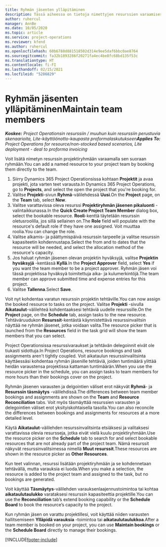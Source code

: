 ```yaml
---
title: Ryhmän jäsenten ylläpitäminen
description: Tässä aiheessa on tietoja nimettyjen resurssien varaamisesta projektiryhmille ja niiden kohdentamisesta tehtäville.
author: ruhercul
manager: AnnBe
ms.date: 10/05/2020
ms.topic: article
ms.service: project-operations
ms.reviewer: kfend
ms.author: ruhercul
ms.openlocfilehash: 60b6788d881518502d314e9ee5daf6bbc0ae8764
ms.sourcegitcommit: fa32b1893286f20271fa4ec4be8fc68bd135f53c
ms.translationtype: HT
ms.contentlocale: fi-FI
ms.lasthandoff: 02/15/2021
ms.locfileid: "5286829"
---
```

# <a name="maintain-team-members"></a><span data-ttu-id="8adbc-103">Ryhmän jäsenten ylläpitäminen</span><span class="sxs-lookup"><span data-stu-id="8adbc-103">Maintain team members</span></span>

<span data-ttu-id="8adbc-104">_**Koskee:** Project Operationsin resurssiin / muuhun kuin resurssiin perustuvia skenaarioita, Lite-käyttöönotto-kaupasta proformalaskutukseen_</span><span class="sxs-lookup"><span data-stu-id="8adbc-104">_**Applies To:** Project Operations for resource/non-stocked based scenarios, Lite deployment - deal to proforma invoicing_</span></span>

<span data-ttu-id="8adbc-105">Voit lisätä nimetyn resurssin projektiryhmään varaamalla sen suoraan ryhmään.</span><span class="sxs-lookup"><span data-stu-id="8adbc-105">You can add a named resource to your project team by booking them directly to the team.</span></span>

1. <span data-ttu-id="8adbc-106">Siirry Dynamics 365 Project Operationsissa kohtaan **Projektit** ja avaa projekti, jota varten teet varausta.</span><span class="sxs-lookup"><span data-stu-id="8adbc-106">In Dynamics 365 Project Operations, go to **Projects**, and select the open the project that you're booking for.</span></span>
2. <span data-ttu-id="8adbc-107">Valitse **Projekti**-sivun **Ryhmä**-välilehdessä **Uusi**.</span><span class="sxs-lookup"><span data-stu-id="8adbc-107">On the **Project** page, on the **Team** tab, select **New**.</span></span> 
3. <span data-ttu-id="8adbc-108">Valitse varattavissa oleva resurssi **Projektiryhmän jäsenen pikaluonti** -valintaikkunassa.</span><span class="sxs-lookup"><span data-stu-id="8adbc-108">In the **Quick Create Project Team Member** dialog box, select the bookable resource.</span></span> <span data-ttu-id="8adbc-109">**Rooli**-kenttä täytetään resurssin oletusroolilla, jos sillä sellainen on.</span><span class="sxs-lookup"><span data-stu-id="8adbc-109">The **Role** field will populate with the resource's default role if they have one assigned.</span></span> <span data-ttu-id="8adbc-110">Voit muuttaa roolia.</span><span class="sxs-lookup"><span data-stu-id="8adbc-110">You can change the role.</span></span> 
4. <span data-ttu-id="8adbc-111">Valitse alkamis- ja päättymispäivä resurssin tarpeelle ja valitse resurssin kapasiteetin kohdennustapa.</span><span class="sxs-lookup"><span data-stu-id="8adbc-111">Select the from and to dates that the resource will be needed, and select the allocation method of the resource's capacity.</span></span> 
5. <span data-ttu-id="8adbc-112">Jos haluat ryhmän jäsenen olevan projektin hyväksyjä, valitse **Projektin hyväksyjä** -kentässä **Kyllä**.</span><span class="sxs-lookup"><span data-stu-id="8adbc-112">In the **Project Approver** field, select **Yes** if you want the team member to be a project approver.</span></span> <span data-ttu-id="8adbc-113">Ryhmän jäsen voi tässä projektissa hyväksyä toimitettuja aika- ja kulumerkintöjä.</span><span class="sxs-lookup"><span data-stu-id="8adbc-113">The team member can approve submitted time and expense entries for this project.</span></span> 
6. <span data-ttu-id="8adbc-114">Valitse **Tallenna**.</span><span class="sxs-lookup"><span data-stu-id="8adbc-114">Select **Save**.</span></span>

<span data-ttu-id="8adbc-115">Voit nyt kohdentaa varatun resurssin projektin tehtäville.</span><span class="sxs-lookup"><span data-stu-id="8adbc-115">You can now assign the booked resource to tasks on the project.</span></span> <span data-ttu-id="8adbc-116">Valitse **Projekti** -sivulla **Aikataulut**-välilehteä kohdentaaksesi tehtäviä uudelle resurssille.</span><span class="sxs-lookup"><span data-stu-id="8adbc-116">On the **Project** page, on the **Schedule** tab, assign tasks to the new resource.</span></span> <span data-ttu-id="8adbc-117">Tehtäväruudukon **Resurssit**-kentästä käynnistettävä resurssinvalitsin näyttää ne ryhmän jäsenet, jotka voidaan valita.</span><span class="sxs-lookup"><span data-stu-id="8adbc-117">The resource picker that is launched from the **Resources** field in the task grid will show the team members that you can select.</span></span>


<span data-ttu-id="8adbc-118">Project Operationsissa resurssivaraukset ja tehtävän delegoinnit eivät ole tiukasti sidottuja.</span><span class="sxs-lookup"><span data-stu-id="8adbc-118">In Project Operations, resource bookings and task assignments aren't tightly coupled.</span></span> <span data-ttu-id="8adbc-119">Voit aikataulun resurssinvalitsinta käyttäessäsi kohdentaa ryhmän jäsenille tehtäviä, joiden tuntimäärä ylittää heidän varaustensa projektissa kattaman tuntimäärän.</span><span class="sxs-lookup"><span data-stu-id="8adbc-119">When you use the resource picker in the schedule, you can assign tasks to team members for more hours than their bookings cover on the project.</span></span>

<span data-ttu-id="8adbc-120">Ryhmän jäsenen varausten ja delgointien väliset erot näkyvät **Ryhmä**- ja **Resurssin täsmäytys** -välilehdissä.</span><span class="sxs-lookup"><span data-stu-id="8adbc-120">The differences between team member bookings and assignments are shown on the **Team** and **Resource Reconciliation** tabs.</span></span> <span data-ttu-id="8adbc-121">Voit myös täsmäyttää resurssien varausten ja delegointien väliset erot yksityiskohtaisella tasolla.</span><span class="sxs-lookup"><span data-stu-id="8adbc-121">You can also reconcile the differences between bookings and assignments for resources at a more detailed level.</span></span>

<span data-ttu-id="8adbc-122">Käytä **Aikataulut**-välilehden resurssinvalitsinta etsiäksesi ja valitaksesi varattavissa olevia resursseja, jotka eivät vielä kuulu projektiryhmään.</span><span class="sxs-lookup"><span data-stu-id="8adbc-122">Use the resource picker on the **Schedule** tab to search for and select bookable resources that are not already part of the project team.</span></span> <span data-ttu-id="8adbc-123">Nämä resurssit näkyvät resurssinvalitsimessa nimellä **Muut resurssit**.</span><span class="sxs-lookup"><span data-stu-id="8adbc-123">These resources are shown in the resource picker as **Other Resources**.</span></span>

<span data-ttu-id="8adbc-124">Kun teet valinnan, resurssi lisätään projektiryhmään ja se kohdennetaan tehtävällä, mutta varauksia ei luoda.</span><span class="sxs-lookup"><span data-stu-id="8adbc-124">When you make a selection, the resource is added to the project team and assigned to the task, but no bookings are generated.</span></span>

<span data-ttu-id="8adbc-125">Voit käyttää **Täsmäytys**-välilehden varauksenlaajennustoimintoa tai kohtaa **aikataulutaulukko** varataksesi resurssin kapasiteettia projektille.</span><span class="sxs-lookup"><span data-stu-id="8adbc-125">You can use the **Reconciliation** tab’s extend booking capability or the **Schedule Board** to book the resource’s capacity to the project.</span></span>

<span data-ttu-id="8adbc-126">Kun ryhmän jäsen on varattu projektillesi, voit käyttää niiden varausten hallitsemiseen **Ylläpidä varauksia** -toimintoa tai **aikataulutaulukkoa**.</span><span class="sxs-lookup"><span data-stu-id="8adbc-126">After a team member is booked on your project, you can use **Maintain bookings** or the **Schedule Board** directly to manage their bookings.</span></span>


[!INCLUDE[footer-include](../includes/footer-banner.md)]